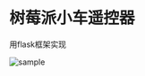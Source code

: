 # 树莓派小车遥控器
用flask框架实现

![sample](https://github.com/fordoo/rpi-car/blob/master/sample.png?raw=true)

